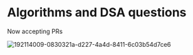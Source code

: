 
# Algorithms and DSA questions

Now accepting PRs 

![192114009-0830321a-d227-4a4d-8411-6c03b54d7ce6](https://user-images.githubusercontent.com/72245199/193395689-8f5ca0cf-e974-4b49-9d08-693655f39804.png)

